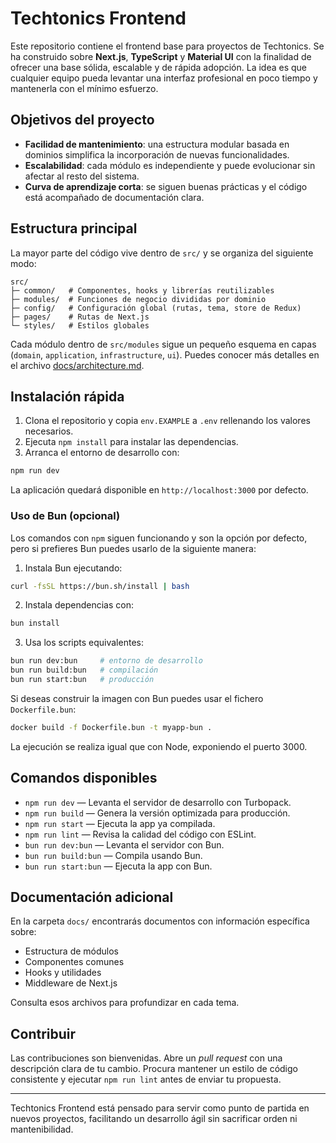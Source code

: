 # Techtonics Frontend

Este repositorio contiene el frontend base para proyectos de Techtonics. Se ha construido sobre **Next.js**, **TypeScript** y **Material UI** con la finalidad de ofrecer una base sólida, escalable y de rápida adopción. La idea es que cualquier equipo pueda levantar una interfaz profesional en poco tiempo y mantenerla con el mínimo esfuerzo.

## Objetivos del proyecto

- **Facilidad de mantenimiento**: una estructura modular basada en dominios simplifica la incorporación de nuevas funcionalidades.
- **Escalabilidad**: cada módulo es independiente y puede evolucionar sin afectar al resto del sistema.
- **Curva de aprendizaje corta**: se siguen buenas prácticas y el código está acompañado de documentación clara.

## Estructura principal

La mayor parte del código vive dentro de `src/` y se organiza del siguiente modo:

```
src/
├─ common/   # Componentes, hooks y librerías reutilizables
├─ modules/  # Funciones de negocio divididas por dominio
├─ config/   # Configuración global (rutas, tema, store de Redux)
├─ pages/    # Rutas de Next.js
└─ styles/   # Estilos globales
```

Cada módulo dentro de `src/modules` sigue un pequeño esquema en capas (`domain`, `application`, `infrastructure`, `ui`). Puedes conocer más detalles en el archivo [docs/architecture.md](docs/architecture.md).

## Instalación rápida

1. Clona el repositorio y copia `env.EXAMPLE` a `.env` rellenando los valores necesarios.
2. Ejecuta `npm install` para instalar las dependencias.
3. Arranca el entorno de desarrollo con:

```bash
npm run dev
```

La aplicación quedará disponible en `http://localhost:3000` por defecto.

### Uso de Bun (opcional)

Los comandos con `npm` siguen funcionando y son la opción por defecto, pero si prefieres Bun puedes usarlo de la siguiente manera:

1. Instala Bun ejecutando:
```bash
curl -fsSL https://bun.sh/install | bash
```
2. Instala dependencias con:
```bash
bun install
```
3. Usa los scripts equivalentes:
```bash
bun run dev:bun     # entorno de desarrollo
bun run build:bun   # compilación
bun run start:bun   # producción
```

Si deseas construir la imagen con Bun puedes usar el fichero `Dockerfile.bun`:

```bash
docker build -f Dockerfile.bun -t myapp-bun .
```

La ejecución se realiza igual que con Node, exponiendo el puerto 3000.


## Comandos disponibles

- `npm run dev` &mdash; Levanta el servidor de desarrollo con Turbopack.
- `npm run build` &mdash; Genera la versión optimizada para producción.
- `npm run start` &mdash; Ejecuta la app ya compilada.
- `npm run lint` &mdash; Revisa la calidad del código con ESLint.
- `bun run dev:bun` &mdash; Levanta el servidor con Bun.
- `bun run build:bun` &mdash; Compila usando Bun.
- `bun run start:bun` &mdash; Ejecuta la app con Bun.

## Documentación adicional

En la carpeta `docs/` encontrarás documentos con información específica sobre:

- Estructura de módulos
- Componentes comunes
- Hooks y utilidades
- Middleware de Next.js

Consulta esos archivos para profundizar en cada tema.

## Contribuir

Las contribuciones son bienvenidas. Abre un _pull request_ con una descripción clara de tu cambio. Procura mantener un estilo de código consistente y ejecutar `npm run lint` antes de enviar tu propuesta.

---

Techtonics Frontend está pensado para servir como punto de partida en nuevos proyectos, facilitando un desarrollo ágil sin sacrificar orden ni mantenibilidad.
